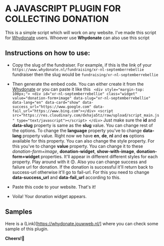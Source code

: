 # A JAVASCRIPT PLUGIN FOR COLLECTING DONATION

This is a simple script which will work on any website. I've made this script for [Whydonate](https://www.whydonate.nl) users. Whoever use **Whydonate** can also use this script

## Instructions on how to use:

-   Copy the slug of the fundraiser. For example, if this is the link of your `https://www.whydonate.nl/fundraising/xr-nl-septemberrebellie` fundraiser then the slug would be `fundraising/xr-nl-septemberrebellie`
-   Then generate the embed code. You can either create it from the [Whydonate](https://www.whydonate.nl) or you can paste it like this
    ` <div style="margin-top: 100px;"> <div id="xr-nl-septemberrebellie" class="widget" value="donation-form+image" data-slug="xr-nl-septemberrebellie" data-lang="en" data-card="show" data-success_url="https://www.google.com" data-fail_url="https://www.bing.com"></div> <script src="https://res.cloudinary.com/dxhaja5tz/raw/upload/script_main.js" type="text/javascript"></script> </div>`
    Just make sure the **id** and **data-slug** property is same as the **slug** value. You can change rest of the options. To change the **language** property you've to change **data-lang** property value. Right now we have **en**, **de**, **nl** and **es** options available for this property. You can also change the style property. For this you've to change **value** property. You can change it to these _donation-form+image_, **donation-widget**, **show-with-image**, **donation-form+widget** properties. It'll appear in different different styles for each property. Play around with it 😊. Also you can change success and failure url for donation. If the donation is successful it'll return back to success-url otherwise it'll go to fail-url. For this you need to change **data-success_url** and **data-fail_url** according to this.

-   Paste this code to your website. That's it!
-   Voila! Your donation widget appears.

## Samples

Here is a (Link)[https://whydonate.jouwweb.nl/] where you can check some sample of this plugin.

**Cheers!🍺**

